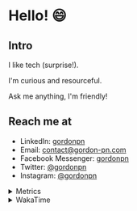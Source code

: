 # Hello! 😄

## Intro

I like tech (surprise!).

I'm curious and resourceful.

Ask me anything, I'm friendly!

## Reach me at

- LinkedIn: [gordonpn](https://www.linkedin.com/in/gordonpn/)
- Email: [contact@gordon-pn.com](mailto:contact@gordon-pn.com)
- Facebook Messenger: [gordonpn](https://www.messenger.com/t/Gordonpn)
- Twitter: [@gordonpn](https://twitter.com/Gordonpn)
- Instagram: [@gordonpn](https://www.instagram.com/gordonpn/)

<details>
  <summary>Metrics</summary>

  <img align="center" src="https://github.com/gordonpn/gordonpn/blob/master/github-metrics.svg" alt="GitHub Metrics">

</details>

<details>
  <summary>WakaTime</summary>

  <!--START_SECTION:waka-->
📊 **This Week I Spent My Time On** 

```text
💬 Programming Languages: 
Java                     5 hrs 59 mins       █████████░░░░░░░░░░░░░░░░   37.98 % 
XML                      5 hrs 38 mins       █████████░░░░░░░░░░░░░░░░   35.81 % 
Brazil Dependency Config 3 hrs 24 mins       █████░░░░░░░░░░░░░░░░░░░░   21.58 % 
Bash                     21 mins             █░░░░░░░░░░░░░░░░░░░░░░░░   02.28 % 
YAML                     7 mins              ░░░░░░░░░░░░░░░░░░░░░░░░░   00.77 % 

🔥 Editors: 
IntelliJ IDEA            15 hrs 21 mins      ████████████████████████░   97.38 % 
VS Code                  21 mins             █░░░░░░░░░░░░░░░░░░░░░░░░   02.28 % 
Cursor                   3 mins              ░░░░░░░░░░░░░░░░░░░░░░░░░   00.34 % 
```


 Last Updated on 21/09/2024 10:20:52 UTC
<!--END_SECTION:waka-->
</details>
